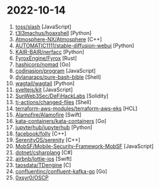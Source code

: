 # 2022-10-14

1. [toss/slash](https://github.com/toss/slash "A collection of TypeScript/JavaScript packages to build high-quality web services.") [JavaScript]
2. [t3l3machus/hoaxshell](https://github.com/t3l3machus/hoaxshell "An unconventional Windows reverse shell, currently undetected by Microsoft Defender and various other AV solutions, solely based on http(s) traffic.") [Python]
3. [Atmosphere-NX/Atmosphere](https://github.com/Atmosphere-NX/Atmosphere "Atmosphère is a work-in-progress customized firmware for the Nintendo Switch.") [C++]
4. [AUTOMATIC1111/stable-diffusion-webui](https://github.com/AUTOMATIC1111/stable-diffusion-webui "Stable Diffusion web UI") [Python]
5. [KAIR-BAIR/nerfacc](https://github.com/KAIR-BAIR/nerfacc "A General NeRF Acceleration Toolbox in PyTorch.") [Python]
6. [FyroxEngine/Fyrox](https://github.com/FyroxEngine/Fyrox "3D and 2D game engine written in Rust") [Rust]
7. [hashicorp/nomad](https://github.com/hashicorp/nomad "Nomad is an easy-to-use, flexible, and performant workload orchestrator that can deploy a mix of microservice, batch, containerized, and non-containerized applications. Nomad is easy to operate and scale and has native Consul and Vault integrations.") [Go]
8. [codinasion/program](https://github.com/codinasion/program "An open source codebase for sharing programming solutions.") [JavaScript]
9. [dylanaraps/pure-bash-bible](https://github.com/dylanaraps/pure-bash-bible "📖 A collection of pure bash alternatives to external processes.") [Shell]
10. [wagtail/wagtail](https://github.com/wagtail/wagtail "A Django content management system focused on flexibility and user experience") [Python]
11. [sveltejs/kit](https://github.com/sveltejs/kit "The fastest way to build Svelte apps") [JavaScript]
12. [SunWeb3Sec/DeFiHackLabs](https://github.com/SunWeb3Sec/DeFiHackLabs "Reproduce DeFi hack incidents using Foundry.") [Solidity]
13. [tj-actions/changed-files](https://github.com/tj-actions/changed-files "Github action to retrieve all (added, copied, modified, deleted, renamed, type changed, unmerged, unknown) files and directories.") [Shell]
14. [terraform-aws-modules/terraform-aws-eks](https://github.com/terraform-aws-modules/terraform-aws-eks "Terraform module to create an Elastic Kubernetes (EKS) cluster and associated resources 🇺🇦") [HCL]
15. [Alamofire/Alamofire](https://github.com/Alamofire/Alamofire "Elegant HTTP Networking in Swift") [Swift]
16. [kata-containers/kata-containers](https://github.com/kata-containers/kata-containers "Kata Containers is an open source project and community working to build a standard implementation of lightweight Virtual Machines (VMs) that feel and perform like containers, but provide the workload isolation and security advantages of VMs. https://katacontainers.io/") [Go]
17. [jupyterhub/jupyterhub](https://github.com/jupyterhub/jupyterhub "Multi-user server for Jupyter notebooks") [Python]
18. [facebook/folly](https://github.com/facebook/folly "An open-source C++ library developed and used at Facebook.") [C++]
19. [SerenityOS/serenity](https://github.com/SerenityOS/serenity "The Serenity Operating System 🐞") [C++]
20. [MobSF/Mobile-Security-Framework-MobSF](https://github.com/MobSF/Mobile-Security-Framework-MobSF "Mobile Security Framework (MobSF) is an automated, all-in-one mobile application (Android/iOS/Windows) pen-testing, malware analysis and security assessment framework capable of performing static and dynamic analysis.") [JavaScript]
21. [dotnet/csharplang](https://github.com/dotnet/csharplang "The official repo for the design of the C# programming language") [C#]
22. [airbnb/lottie-ios](https://github.com/airbnb/lottie-ios "An iOS library to natively render After Effects vector animations") [Swift]
23. [taosdata/TDengine](https://github.com/taosdata/TDengine "TDengine is an open source, high-performance, cloud native time-series database optimized for Internet of Things (IoT), Connected Cars, Industrial IoT and DevOps.") [C]
24. [confluentinc/confluent-kafka-go](https://github.com/confluentinc/confluent-kafka-go "Confluent's Apache Kafka Golang client") [Go]
25. [0xsyr0/OSCP](https://github.com/0xsyr0/OSCP "OSCP Guide") 
